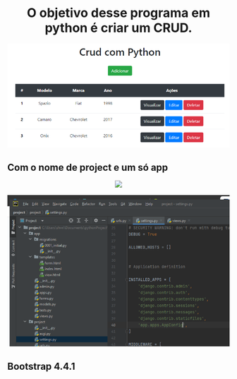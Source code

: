 <h1 align="center"> O objetivo desse programa em python é criar um CRUD. </h1> 

![img_3.png](img_3.png)


## Com o nome de project e um só app

<p align="center">
<img src="http://img.shields.io/static/v1?label=STATUS&message=EM%20DESENVOLVIMENTO&color=GREEN&style=for-the-badge"/>
</p>

![img_2.png](img_2.png)

## Bootstrap 4.4.1